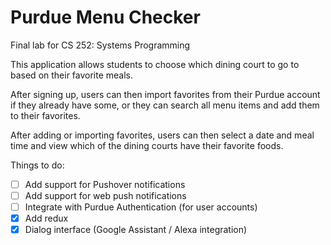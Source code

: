 # Purdue Menu Checker
Final lab for CS 252: Systems Programming

This application allows students to choose which dining court to go to based on their favorite meals.

After signing up, users can then import favorites from their Purdue account if they already have some, or they can search all menu items and add them to their favorites.

After adding or importing favorites, users can then select a date and meal time and view which of the dining courts have their favorite foods.

Things to do:
- [ ] Add support for Pushover notifications
- [ ] Add support for web push notifications
- [ ] Integrate with Purdue Authentication (for user accounts)
- [x] Add redux
- [x] Dialog interface (Google Assistant / Alexa integration)
